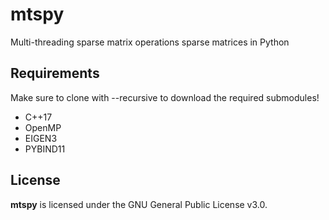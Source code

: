 # mtspy

Multi-threading sparse matrix operations sparse matrices in Python

## Requirements

Make sure to clone with --recursive to download the required submodules!

- C++17
- OpenMP
- EIGEN3
- PYBIND11

## License

 **mtspy** is licensed under the GNU General Public License v3.0.
